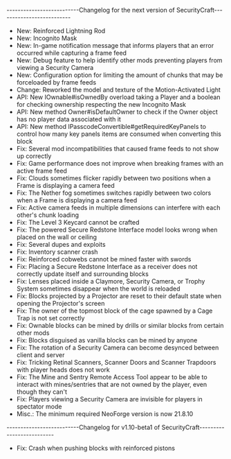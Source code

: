 --------------------------Changelog for the next version of SecurityCraft--------------------------

- New: Reinforced Lightning Rod
- New: Incognito Mask
- New: In-game notification message that informs players that an error occurred while capturing a frame feed
- New: Debug feature to help identify other mods preventing players from viewing a Security Camera
- New: Configuration option for limiting the amount of chunks that may be forceloaded by frame feeds
- Change: Reworked the model and texture of the Motion-Activated Light
- API: New IOwnable#isOwnedBy overload taking a Player and a boolean for checking ownership respecting the new Incognito Mask
- API: New method Owner#isDefaultOwner to check if the Owner object has no player data associated with it
- API: New method IPasscodeConvertible#getRequiredKeyPanels to control how many key panels items are consumed when converting this block
- Fix: Several mod incompatibilities that caused frame feeds to not show up correctly
- Fix: Game performance does not improve when breaking frames with an active frame feed
- Fix: Clouds sometimes flicker rapidly between two positions when a Frame is displaying a camera feed
- Fix: The Nether fog sometimes switches rapidly between two colors when a Frame is displaying a camera feed
- Fix: Active camera feeds in multiple dimensions can interfere with each other's chunk loading
- Fix: The Level 3 Keycard cannot be crafted
- Fix: The powered Secure Redstone Interface model looks wrong when placed on the wall or ceiling
- Fix: Several dupes and exploits
- Fix: Inventory scanner crash
- Fix: Reinforced cobwebs cannot be mined faster with swords
- Fix: Placing a Secure Redstone Interface as a receiver does not correctly update itself and surrounding blocks
- Fix: Lenses placed inside a Claymore, Security Camera, or Trophy System sometimes disappear when the world is reloaded
- Fix: Blocks projected by a Projector are reset to their default state when opening the Projector's screen
- Fix: The owner of the topmost block of the cage spawned by a Cage Trap is not set correctly
- Fix: Ownable blocks can be mined by drills or similar blocks from certain other mods
- Fix: Blocks disguised as vanilla blocks can be mined by anyone
- Fix: The rotation of a Security Camera can become desynced between client and server
- Fix: Tricking Retinal Scanners, Scanner Doors and Scanner Trapdoors with player heads does not work
- Fix: The Mine and Sentry Remote Access Tool appear to be able to interact with mines/sentries that are not owned by the player, even though they can't
- Fix: Players viewing a Security Camera are invisible for players in spectator mode
- Misc.: The minimum required NeoForge version is now 21.8.10

--------------------------Changelog for v1.10-beta1 of SecurityCraft--------------------------

- Fix: Crash when pushing blocks with reinforced pistons
